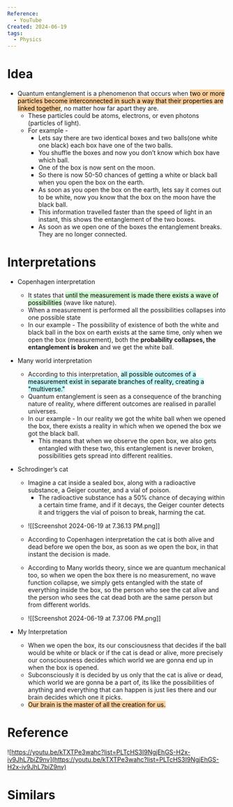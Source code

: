 ```yaml
---
Reference:
  - YouTube
Created: 2024-06-19
tags:
  - Physics
---
```

# Idea

* Quantum entanglement is a phenomenon that occurs when <mark style="background: #FFB86CA6;">two or more particles become interconnected in such a way that their properties are linked together</mark>, no matter how far apart they are. 
	* These particles could be atoms, electrons, or even photons (particles of light).
	* For example -
	    - Lets say there are two identical boxes and two balls(one white one black) each box have one of the two balls.
	    - You shuffle the boxes and now you don’t know which box have which ball.
	    - One of the box is now sent on the moon.
	    - So there is now 50-50 chances of getting a white or black ball when you open the box on the earth.
	    - As soon as you open the box on the earth, lets say it comes out to be white, now you know that the box on the moon have the black ball.
	    - This information travelled faster than the speed of light in an instant, this shows the entanglement of the two boxes.
	    - As soon as we open one of the boxes the entanglement breaks. They are no longer connected.

# Interpretations

- Copenhagen interpretation
	- It states that <mark style="background: #BBFABBA6;">until the measurement is made there exists a wave of possibilities</mark> (wave like nature). 
	- When a measurement is performed all the possibilities collapses into one possible state
	- In our example - The possibility of existence of both the white and black ball in the box on earth exists at the same time, only when we open the box (measurement), both the **probability collapses, the entanglement is broken** and we get the white ball.
    
- Many world interpretation
	- According to this interpretation, <mark style="background: #ABF7F7A6;">all possible outcomes of a measurement exist in separate branches of reality, creating a "multiverse." </mark>
	- Quantum entanglement is seen as a consequence of the branching nature of reality, where different outcomes are realised in parallel universes.
	- In our example - In our reality we got the white ball when we opened the box, there exists a reality in which when we opened the box we got the black ball. 
		- This means that when we observe the open box, we also gets entangled with these two, this entanglement is never broken, possibilities gets spread into different realities.
    
- Schrodinger’s cat
	- Imagine a cat inside a sealed box, along with a radioactive substance, a Geiger counter, and a vial of poison. 
		- The radioactive substance has a 50% chance of decaying within a certain time frame, and if it decays, the Geiger counter detects it and triggers the vial of poison to break, harming the cat.
    * ![[Screenshot 2024-06-19 at 7.36.13 PM.png]]
    
    * According to Copenhagen interpretation the cat is both alive and dead before we open the box, as soon as we open the box, in that instant the decision is made.
    * According to Many worlds theory, since we are quantum mechanical too, so when we open the box there is no measurement, no wave function collapse, we simply gets entangled with the state of everything inside the box, so the person who see the cat alive and the person who sees the cat dead both are the same person but from different worlds.
    * ![[Screenshot 2024-06-19 at 7.37.06 PM.png]]
    
- My Interpretation
	- When we open the box, its our consciousness that decides if the ball would be white or black or if the cat is dead or alive, more precisely our consciousness decides which world we are gonna end up in when the box is opened. 
	- Subconsciously it is decided by us only that the cat is alive or dead, which world we are gonna be a part of, its like the possibilities of anything and everything that can happen is just lies there and our brain decides which one it picks. 
	- <mark style="background: #FFB86CA6;">Our brain is the master of all the creation for us.</mark>
    
# Reference

![https://youtu.be/kTXTPe3wahc?list=PLTcHS3I9NgjEhGS-H2x-iv9JhL7biZ9nv](https://youtu.be/kTXTPe3wahc?list=PLTcHS3I9NgjEhGS-H2x-iv9JhL7biZ9nv)

# Similars

